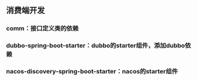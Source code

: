 ## 消费端开发
### comm：接口定义类的依赖
### dubbo-spring-boot-starter：dubbo的starter组件，添加dubbo依赖
### nacos-discovery-spring-boot-starter：nacos的starter组件
